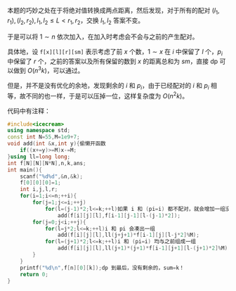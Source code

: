 本题的巧妙之处在于将绝对值转换成两点距离，然后发现，对于所有的配对 $(l_1,r_1),(l_2,r_2),l_1,l_2\le L<r_1,r_2$，交换 $l_1,l_2$ 答案不变。

于是可以将 $1\sim n$ 依次加入，在加入时考虑会不会与之前的产生配对。

具体地，设 `f[x][l][r][sm]` 表示考虑了前 $x$ 个数，$1\sim x$ 在 $i$ 中保留了 $l$ 个，$p_i$ 中保留了 $r$ 个，之前的答案以及所有保留的数到 $x$ 的距离总和为 $sm$，直接 $\text{dp}$ 可以做到 $O(n^3k)$，可以通过。

但是，并不是没有优化的余地，发现剩余的 $i$ 和 $p_i$，由于已经配对的 $i$ 和 $p_i$ 相等，故不同的也一样，于是可以压掉一位，这样复杂度为 $O(n^2k)$。

代码中有注释：
```cpp
#include<icecream>
using namespace std;
const int N=55,M=1e9+7;
void add(int &x,int y){偷懒开函数
    if((x+=y)>=M)x-=M;
}using ll=long long;
int f[N][N][N*N],n,k,ans;
int main(){
    scanf("%d%d",&n,&k);
    f[0][0][0]=1;
    int i,j,l,r;
    for(i=1;i<=n;++i){
        for(j=1;j<=i;++j)
            for(l=(j-1)*2;l<=k;++l)如果 i 和 (pi=i) 都不配对，就会增加一组没有配对的，距离为 0
                add(f[i][j][l],f[i-1][j-1][l-(j-1)*2]);
        for(j=0;j<i;++j){
            for(l=j*2;l<=k;++l)i 和 pi 会凑出一组
                add(f[i][j][l],ll(j+j+1)*f[i-1][j][l-j*2]%M);
            for(l=(j+1)*2;l<=k;++l)i 和 (pi=i) 均与之前组成一组
                add(f[i][j][l],ll(j+1)*(j+1)*f[i-1][j+1][l-(j+1)*2]%M);
        }
    }
    printf("%d\n",f[n][0][k]);dp 到最后，没有剩余的，sum=k！
    return 0;
}
```